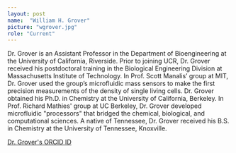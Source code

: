 ```yaml
---
layout: post
name:  "William H. Grover"
picture: "wgrover.jpg"
role: "Current"
---
```

Dr. Grover is an Assistant Professor in the Department of Bioengineering at the University of California, Riverside.  Prior to joining UCR, Dr. Grover received his postdoctoral training in the Biological Engineering Division at Massachusetts Institute of Technology.  In Prof. Scott Manalis’ group at MIT, Dr. Grover used the group’s microfluidic mass sensors to make the first precision measurements of the density of single living cells.  Dr. Grover obtained his Ph.D. in Chemistry at the University of California, Berkeley.  In Prof. Richard Mathies' group at UC Berkeley, Dr. Grover developed microfluidic "processors" that bridged the chemical, biological, and computational sciences.  A native of Tennessee, Dr. Grover received his B.S. in Chemistry at the University of Tennessee, Knoxville.

[Dr. Grover's ORCID ID](http://orcid.org/0000-0001-6854-8951)
